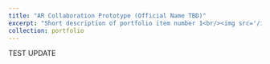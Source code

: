 ```yaml
---
title: "AR Collaboration Prototype (Official Name TBD)"
excerpt: "Short description of portfolio item number 1<br/><img src='/images/500x300.png'>"
collection: portfolio
---
```


TEST UPDATE
